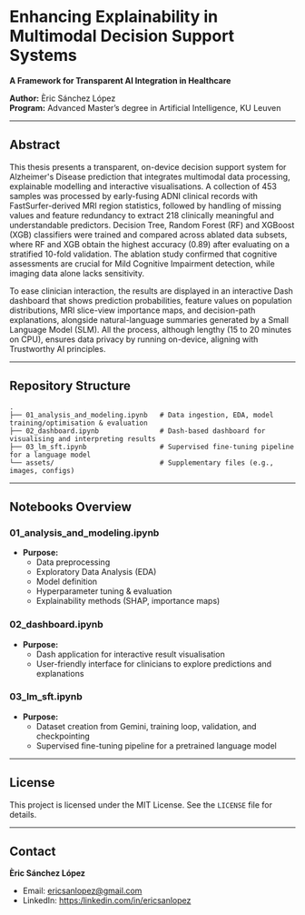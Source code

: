 # Enhancing Explainability in Multimodal Decision Support Systems  
**A Framework for Transparent AI Integration in Healthcare**

**Author:** Èric Sánchez López  
**Program:** Advanced Master’s degree in Artificial Intelligence, KU Leuven  

---

## Abstract

This thesis presents a transparent, on-device decision support system for Alzheimer's Disease prediction that integrates multimodal data processing, explainable modelling and interactive visualisations. A collection of 453 samples was processed by early-fusing ADNI clinical records with FastSurfer-derived MRI region statistics, followed by handling of missing values and feature redundancy to extract 218 clinically meaningful and understandable predictors. Decision Tree, Random Forest (RF) and XGBoost (XGB) classifiers were trained and compared across ablated data subsets, where RF and XGB obtain the highest accuracy (0.89) after evaluating on a stratified 10-fold validation. The ablation study confirmed that cognitive assessments are crucial for Mild Cognitive Impairment detection, while imaging data alone lacks sensitivity.

To ease clinician interaction, the results are displayed in an interactive Dash dashboard that shows prediction probabilities, feature values on population distributions, MRI slice-view importance maps, and decision-path explanations, alongside natural-language summaries generated by a Small Language Model (SLM). All the process, although lengthy (15 to 20 minutes on CPU), ensures data privacy by running on-device, aligning with Trustworthy AI principles.

---

## Repository Structure

```
.
├── 01_analysis_and_modeling.ipynb   # Data ingestion, EDA, model training/optimisation & evaluation
├── 02_dashboard.ipynb               # Dash-based dashboard for visualising and interpreting results
├── 03_lm_sft.ipynb                  # Supervised fine-tuning pipeline for a language model
└── assets/                          # Supplementary files (e.g., images, configs)
```

---

## Notebooks Overview

### 01_analysis_and_modeling.ipynb
- **Purpose:**
  - Data preprocessing 
  - Exploratory Data Analysis (EDA)
  - Model definition  
  - Hyperparameter tuning & evaluation  
  - Explainability methods (SHAP, importance maps)

### 02_dashboard.ipynb
- **Purpose:**  
  - Dash application for interactive result visualisation  
  - User-friendly interface for clinicians to explore predictions and explanations

### 03_lm_sft.ipynb
- **Purpose:**
  - Dataset creation from Gemini, training loop, validation, and checkpointing
  - Supervised fine-tuning pipeline for a pretrained language model

---

## License

This project is licensed under the MIT License. See the `LICENSE` file for details.

---

## Contact

**Èric Sánchez López**  
- Email: ericsanlopez@gmail.com
- LinkedIn: [https:/linkedin.com/in/ericsanlopez](https:/linkedin.com/in/ericsanlopez)


